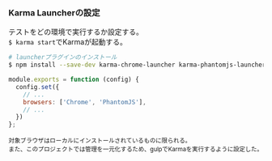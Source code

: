 ### Karma Launcherの設定
テストをどの環境で実行するか設定する。  
`$ karma start`でKarmaが起動する。

```sh
# launcherプラグインのインストール
$ npm install --save-dev karma-chrome-launcher karma-phantomjs-launcher
```

```js
module.exports = function (config) {
  config.set({
    // ...
    browsers: ['Chrome', 'PhantomJS'],
    // ...
  })
};
```

<small>対象ブラウザはローカルにインストールされているものに限られる。  
また、このプロジェクトでは管理を一元化するため、gulpでKarmaを実行するように設定した。</small>
